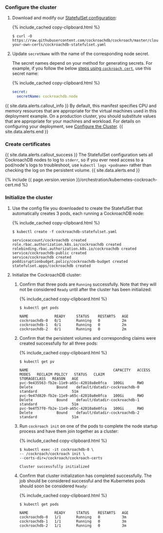 ### Configure the cluster

1. Download and modify our [StatefulSet configuration](https://github.com/cockroachdb/cockroach/blob/master/cloud/kubernetes/bring-your-own-certs/cockroachdb-statefulset.yaml):

    {%  include_cached copy-clipboard.html %}
    ~~~ shell
    $ curl -O https://raw.githubusercontent.com/cockroachdb/cockroach/master/cloud/kubernetes/bring-your-own-certs/cockroachdb-statefulset.yaml
    ~~~

1. Update `secretName` with the name of the corresponding node secret.

    The secret names depend on your method for generating secrets. For example, if you follow the below [steps using `cockroach cert`](#create-certificates), use this secret name:

    {%  include_cached copy-clipboard.html %}
    ~~~ yaml
    secret:
      secretName: cockroachdb.node
    ~~~

{{ site.data.alerts.callout_info }}
By default, this manifest specifies CPU and memory resources that are appropriate for the virtual machines used in this deployment example. On a production cluster, you should substitute values that are appropriate for your machines and workload. For details on configuring your deployment, see [Configure the Cluster](configure-cockroachdb-kubernetes.html?filters=manual).
{{ site.data.alerts.end }}

### Create certificates

{{ site.data.alerts.callout_success }}
The StatefulSet configuration sets all CockroachDB nodes to log to `stderr`, so if you ever need access to a pod/node's logs to troubleshoot, use `kubectl logs <podname>` rather than checking the log on the persistent volume.
{{ site.data.alerts.end }}

{%  include {{  page.version.version  }}/orchestration/kubernetes-cockroach-cert.md %}

### Initialize the cluster

1. Use the config file you downloaded to create the StatefulSet that automatically creates 3 pods, each running a CockroachDB node:

    {%  include_cached copy-clipboard.html %}
    ~~~ shell
    $ kubectl create -f cockroachdb-statefulset.yaml
    ~~~

    ~~~
    serviceaccount/cockroachdb created
    role.rbac.authorization.k8s.io/cockroachdb created
    rolebinding.rbac.authorization.k8s.io/cockroachdb created
    service/cockroachdb-public created
    service/cockroachdb created
    poddisruptionbudget.policy/cockroachdb-budget created
    statefulset.apps/cockroachdb created
    ~~~

1. Initialize the CockroachDB cluster:

    1. Confirm that three pods are `Running` successfully. Note that they will not be considered `Ready` until after the cluster has been initialized:

        {%  include_cached copy-clipboard.html %}
        ~~~ shell
        $ kubectl get pods
        ~~~

        ~~~
        NAME            READY     STATUS    RESTARTS   AGE
        cockroachdb-0   0/1       Running   0          2m
        cockroachdb-1   0/1       Running   0          2m
        cockroachdb-2   0/1       Running   0          2m
        ~~~

    1. Confirm that the persistent volumes and corresponding claims were created successfully for all three pods:

        {%  include_cached copy-clipboard.html %}
        ~~~ shell
        $ kubectl get pv
        ~~~

        ~~~
        NAME                                       CAPACITY   ACCESS MODES   RECLAIM POLICY   STATUS   CLAIM                           STORAGECLASS   REASON   AGE
        pvc-9e435563-fb2e-11e9-a65c-42010a8e0fca   100Gi      RWO            Delete           Bound    default/datadir-cockroachdb-0   standard                51m
        pvc-9e47d820-fb2e-11e9-a65c-42010a8e0fca   100Gi      RWO            Delete           Bound    default/datadir-cockroachdb-1   standard                51m
        pvc-9e4f57f0-fb2e-11e9-a65c-42010a8e0fca   100Gi      RWO            Delete           Bound    default/datadir-cockroachdb-2   standard                51m
        ~~~

    1. Run `cockroach init` on one of the pods to complete the node startup process and have them join together as a cluster:

        {%  include_cached copy-clipboard.html %}
        ~~~ shell
        $ kubectl exec -it cockroachdb-0 \
        -- /cockroach/cockroach init \
        --certs-dir=/cockroach/cockroach-certs
        ~~~

        ~~~
        Cluster successfully initialized
        ~~~

    1. Confirm that cluster initialization has completed successfully. The job should be considered successful and the Kubernetes pods should soon be considered `Ready`:

        {%  include_cached copy-clipboard.html %}
        ~~~ shell
        $ kubectl get pods
        ~~~

        ~~~
        NAME            READY     STATUS    RESTARTS   AGE
        cockroachdb-0   1/1       Running   0          3m
        cockroachdb-1   1/1       Running   0          3m
        cockroachdb-2   1/1       Running   0          3m
        ~~~